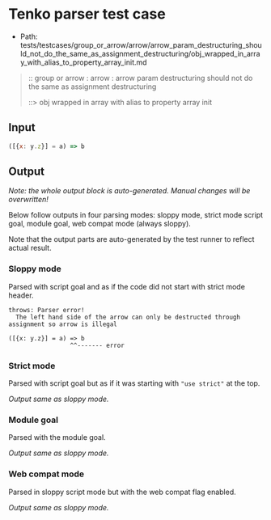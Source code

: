 # Tenko parser test case

- Path: tests/testcases/group_or_arrow/arrow/arrow_param_destructuring_should_not_do_the_same_as_assignment_destructuring/obj_wrapped_in_array_with_alias_to_property_array_init.md

> :: group or arrow : arrow : arrow param destructuring should not do the same as assignment destructuring
>
> ::> obj wrapped in array with alias to property array init

## Input

`````js
([{x: y.z}] = a) => b
`````

## Output

_Note: the whole output block is auto-generated. Manual changes will be overwritten!_

Below follow outputs in four parsing modes: sloppy mode, strict mode script goal, module goal, web compat mode (always sloppy).

Note that the output parts are auto-generated by the test runner to reflect actual result.

### Sloppy mode

Parsed with script goal and as if the code did not start with strict mode header.

`````
throws: Parser error!
  The left hand side of the arrow can only be destructed through assignment so arrow is illegal

([{x: y.z}] = a) => b
                 ^^------- error
`````

### Strict mode

Parsed with script goal but as if it was starting with `"use strict"` at the top.

_Output same as sloppy mode._

### Module goal

Parsed with the module goal.

_Output same as sloppy mode._

### Web compat mode

Parsed in sloppy script mode but with the web compat flag enabled.

_Output same as sloppy mode._
